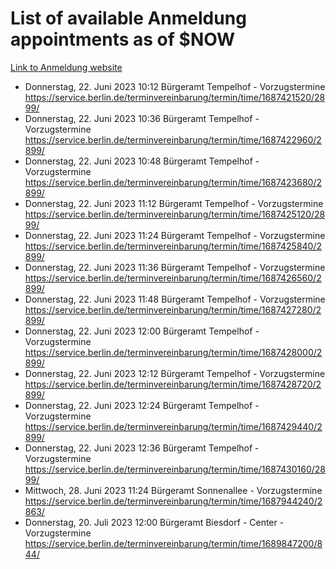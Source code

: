 # List of available Anmeldung appointments as of $NOW
[Link to Anmeldung website](https://service.berlin.de/terminvereinbarung/termin/tag.php?termin=1&anliegen[]=120686&dienstleisterlist=122210,122217,327316,122219,327312,122227,327314,122231,327346,122243,327348,122254,122252,329742,122260,329745,122262,329748,122271,327278,122273,327274,122277,327276,330436,122280,327294,122282,327290,122284,327292,122291,327270,122285,327266,122286,327264,122296,327268,150230,329760,122297,327286,122294,327284,122312,329763,122314,329775,122304,327330,122311,327334,122309,327332,317869,122281,327352,122279,329772,122283,122276,327324,122274,327326,122267,329766,122246,327318,122251,327320,122257,327322,122208,327298,122226,327300&herkunft=http%3A%2F%2Fservice.berlin.de%2Fdienstleistung%2F120686%2F)
- Donnerstag, 22. Juni 2023 10:12 Bürgeramt Tempelhof - Vorzugstermine https://service.berlin.de/terminvereinbarung/termin/time/1687421520/2899/
- Donnerstag, 22. Juni 2023 10:36 Bürgeramt Tempelhof - Vorzugstermine https://service.berlin.de/terminvereinbarung/termin/time/1687422960/2899/
- Donnerstag, 22. Juni 2023 10:48 Bürgeramt Tempelhof - Vorzugstermine https://service.berlin.de/terminvereinbarung/termin/time/1687423680/2899/
- Donnerstag, 22. Juni 2023 11:12 Bürgeramt Tempelhof - Vorzugstermine https://service.berlin.de/terminvereinbarung/termin/time/1687425120/2899/
- Donnerstag, 22. Juni 2023 11:24 Bürgeramt Tempelhof - Vorzugstermine https://service.berlin.de/terminvereinbarung/termin/time/1687425840/2899/
- Donnerstag, 22. Juni 2023 11:36 Bürgeramt Tempelhof - Vorzugstermine https://service.berlin.de/terminvereinbarung/termin/time/1687426560/2899/
- Donnerstag, 22. Juni 2023 11:48 Bürgeramt Tempelhof - Vorzugstermine https://service.berlin.de/terminvereinbarung/termin/time/1687427280/2899/
- Donnerstag, 22. Juni 2023 12:00 Bürgeramt Tempelhof - Vorzugstermine https://service.berlin.de/terminvereinbarung/termin/time/1687428000/2899/
- Donnerstag, 22. Juni 2023 12:12 Bürgeramt Tempelhof - Vorzugstermine https://service.berlin.de/terminvereinbarung/termin/time/1687428720/2899/
- Donnerstag, 22. Juni 2023 12:24 Bürgeramt Tempelhof - Vorzugstermine https://service.berlin.de/terminvereinbarung/termin/time/1687429440/2899/
- Donnerstag, 22. Juni 2023 12:36 Bürgeramt Tempelhof - Vorzugstermine https://service.berlin.de/terminvereinbarung/termin/time/1687430160/2899/
- Mittwoch, 28. Juni 2023 11:24 Bürgeramt Sonnenallee - Vorzugstermine https://service.berlin.de/terminvereinbarung/termin/time/1687944240/2863/
- Donnerstag, 20. Juli 2023 12:00 Bürgeramt Biesdorf - Center - Vorzugstermine https://service.berlin.de/terminvereinbarung/termin/time/1689847200/844/
